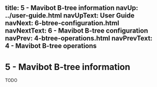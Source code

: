 title: 5 - Mavibot B-tree information
navUp: ../user-guide.html
navUpText: User Guide
navNext: 6-btree-configuration.html
navNextText: 6 - Mavibot B-tree configuration
navPrev: 4-btree-operations.html
navPrevText: 4 - Mavibot B-tree operations
---

# 5 - Mavibot B-tree information

TODO
